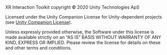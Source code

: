 XR Interaction Toolkit copyright © 2020 Unity Technologies ApS

Licensed under the Unity Companion License for Unity-dependent projects (see [Unity Companion License](http://www.unity3d.com/legal/licenses/Unity_Companion_License)).

Unless expressly provided otherwise, the Software under this license is made available strictly on an “AS IS” BASIS WITHOUT WARRANTY OF ANY KIND, EXPRESS OR IMPLIED. Please review the license for details on these and other terms and conditions.
